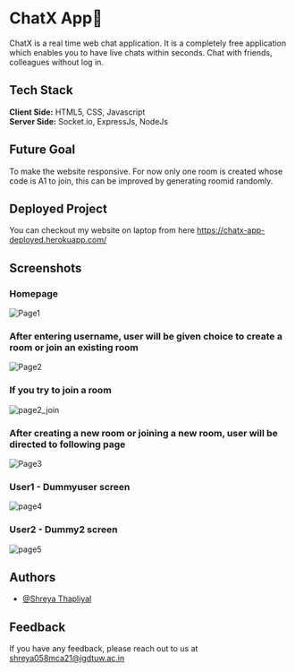 
# ChatX App🚀

 ChatX is a real time web chat application. It is a completely free application which enables you to have live chats within seconds.
Chat with friends, colleagues without log in.

## Tech Stack

**Client Side:** HTML5, CSS, Javascript<br/>
**Server Side:** Socket.io, ExpressJs, NodeJs

## Future Goal

To make the website responsive. For now only one room is created whose code is A1 to join, this can be improved by generating roomid randomly.

## Deployed Project

 You can checkout my website on laptop from here https://chatx-app-deployed.herokuapp.com/
 
## Screenshots

### Homepage
![Page1](https://user-images.githubusercontent.com/68382993/152633886-26346d92-92f6-4f39-b697-d10a4e281f2f.PNG)
### After entering username, user will be given choice to create a room or join an existing room
![Page2](https://user-images.githubusercontent.com/68382993/152633889-1baf0fb2-eded-4ab9-b842-bdc0590f851c.PNG)
### If you try to join a room
![page2_join](https://user-images.githubusercontent.com/68382993/152633892-d383ff76-5440-4de7-b086-09291fd4f9ff.PNG)
### After creating a new room or joining a new room, user will be directed to following page
![Page3](https://user-images.githubusercontent.com/68382993/152633897-fd85f7a5-45ec-4983-9d1f-5f539f9767b6.PNG)
### User1 - Dummyuser screen
![page4](https://user-images.githubusercontent.com/68382993/152633900-343aa16e-219b-41b7-abc5-90fdcb65f3a7.PNG)
### User2 - Dummy2 screen
![page5](https://user-images.githubusercontent.com/68382993/152633903-48ec4e3f-92c1-4a25-b0cc-3fad5aed8095.PNG)


## Authors

- [@Shreya Thapliyal](https://www.github.com/ShreyaThapliyal)



## Feedback

If you have any feedback, please reach out to us at shreya058mca21@igdtuw.ac.in
